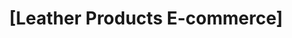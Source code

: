 ---
title: '[Leather Products E-commerce]'
description: 'Leather ecommerce I made for a family member in NextJS to try out the new app router and give myself a challenge. I chose Strapi as my CMS because it is the easiest CMS to integrate and understand how to use.'
image: ./ecommerce.png
stack: [NextJS, Strapi, Tailwind]
href: 'https://github.com/Yekna/wallet-ecommerce'
---